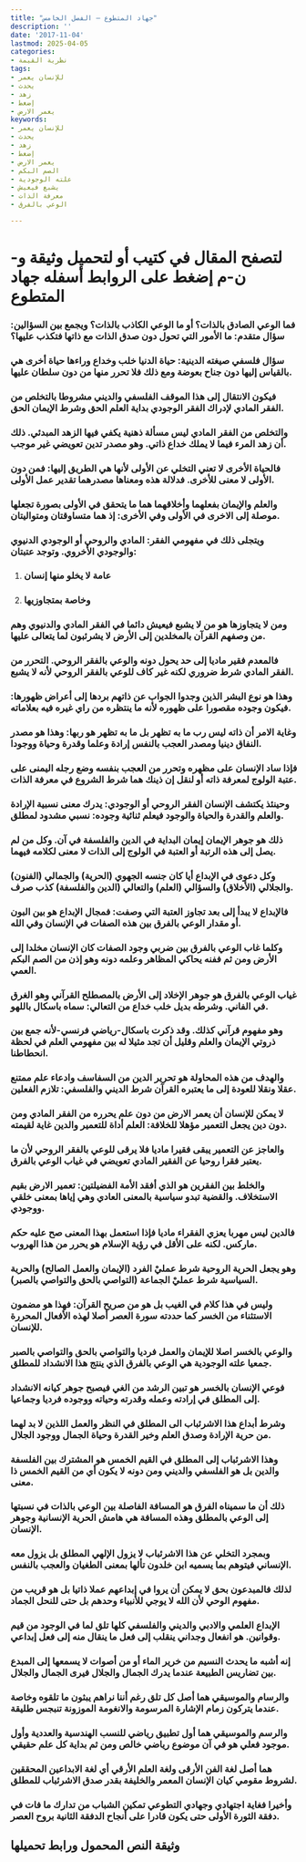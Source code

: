 ```yaml
---
title: "جهاد المتطوع – الفصل الخامس"
description: ''
date: '2017-11-04'
lastmod: 2025-04-05
categories:
- نظرية القيمة
tags:
- للإنسان يعمر
- يحدث
- زهد
- إضغط
- يعمر الارض
keywords:
- للإنسان يعمر
- يحدث
- زهد
- إضغط
- يعمر الارض
- الصم البكم
- علته الوجودية
- يشبع فيعيش
- معرفة الذات
- الوعي بالفرق

---
```

# **لتصفح المقال في كتيب أو لتحميل وثيقة و-ن-م إضغط على الروابط أسفله** **جهاد المتطوع**

### فما الوعي الصادق بالذات؟ أو ما الوعي الكاذب بالذات؟ ويجمع بين السؤالين: سؤال متقدم: ما الأمور التي تحول دون صدق الذات مع ذاتها فتكذب عليها؟

### سؤال فلسفي صيغته الدينية: حياة الدنيا خلب وخداع وراءها حياة أخرى هي بالقياس إليها دون جناح بعوضة ومع ذلك فلا تحرر منها من دون سلطان عليها.

### فيكون الانتقال إلى هذا الموقف الفلسفي والديني مشروطا بالتخلص من الفقر المادي لإدراك الفقر الوجودي بداية العلم الحق وشرط الإيمان الحق.

### والتخلص من الفقر المادي ليس مسألة ذهنية يكفي فيها الزهد المبدئي. ذلك أن زهد المرء فيما لا يملك خداع ذاتي. وهو مصدر تدين تعويضي غير موجب.

### فالحياة الأخرى لا تعني التخلي عن الأولى لأنها هي الطريق إليها: فمن دون الأولى لا معنى للأخرى. فدلالة هذه ومعناها مصدرهما تقدير عمل الأولى.

### والعلم والإيمان بفعلهما وأخلاقهما هما ما يتحقق في الأولى بصورة تجعلها موصلة إلى الاخرى في الأولى وفي الأخرى: إذ هما متساوقتان ومتواليتان.

### ويتجلى ذلك في مفهومي الفقر: المادي والروحي أو الوجودي الدنيوي والوجودي الأخروي. وتوجد عتبتان:

1. ### عامة لا يخلو منها إنسان
2. ### وخاصة بمتجاوزيها

### ومن لا يتجاوزها هو من لا يشبع فيعيش دائما في الفقر المادي والدنيوي وهم من وصفهم القرآن بالمخلدين إلى الأرض لا يشرئبون لما يتعالى عليها.

### فالمعدم فقير ماديا إلى حد يحول دونه والوعي بالفقر الروحي. التحرر من الفقر المادي شرط ضروري لكنه غير كاف للوعي بالفقر الروحي لأنه لا يشبع.

### وهذا هو نوع البشر الذين وجدوا الجواب عن ذاتهم بردها إلى أعراض ظهورها: فيكون وجوده مقصورا على ظهوره لأنه ما ينتظره من راي غيره فيه بعلاماته.

### وغاية الامر أن ذاته ليس رب ما به تظهر بل ما به تظهر هو ربها: وهذا هو مصدر النفاق دينيا ومصدر العجب بالنفس إرادة وعلما وقدرة وحياة ووجودا.

### فإذا ساد الإنسان على مظهره وتحرر من العجب بنفسه وضع رجله اليمنى على عتبة الولوج لمعرفة ذاته أو لنقل إن ذينك هما شرط الشروع في معرفة الذات.

### وحينئذ يكتشف الإنسان الفقر الروحي أو الوجودي: يدرك معنى نسبية الإرادة والعلم والقدرة والحياة والوجود فيعلم ثنائية وجوده: نسبي مشدود لمطلق.

### ذلك هو جوهر الإيمان إيمان البداية في الدين والفلسفة في آن. وكل من لم يصل إلى هذه الرتبة أو العتبة في الولوج إلى الذات لا معنى لكلامه فيهما.

### وكل دعوى في الإبداع أيا كان جنسه الجهوي (الحرية) والجمالي (الفنون) والجلالي (الأخلاق) والسؤالي (العلم) والتعالي (الدين والفلسفة) كذب صرف.

### فالإبداع لا يبدأ إلى بعد تجاوز العتبة التي وصفت: فمجال الإبداع هو بين البون أو مقدار الوعي بالفرق بين هذه الصفات في الإنسان وفي الله.

### وكلما غاب الوعي بالفرق بين ضربي وجود الصفات كان الإنسان مخلدا إلى الأرض ومن ثم ففنه يحاكي المظاهر وعلمه دونه وهو إذن من الصم البكم العمي.

### غياب الوعي بالفرق هو جوهر الإخلاد إلى الأرض بالمصطلح القرآني وهو الغرق في الفاني. وشرطه بديل خلب خداع من التعالي: سماه باسكال باللهو.

### وهو مفهوم قرآني كذلك. وقد ذكرت باسكال-رياضي فرنسي-لأنه جمع بين ذروتي الإيمان والعلم وقليل أن تجد مثيلا له بين مفهومي العلم في لحظة انحطاطنا.

### والهدف من هذه المحاولة هو تحرير الدين من السفاسف وادعاء علم ممتنع عقلا ونقلا للعودة إلى ما يعتبره القرآن شرط الديني والفلسفي: تلازم الفعلين.

### لا يمكن للإنسان أن يعمر الارض من دون علم يحرره من الفقر المادي ومن دون دين يجعل التعمير مؤهلا للخلافة: العلم أداة للتعمير والدين غاية لقيمته.

### والعاجز عن التعمير يبقى فقيرا ماديا فلا يرقى للوعي بالفقر الروحي لأن ما يعتبر فقرا روحيا عن الفقير المادي تعويضي في غياب الوعي بالفرق.

### والخلط بين الفقرين هو الذي أفقد الأمة الفضيلتين: تعمير الارض بقيم الاستخلاف. والقضية تبدو سياسية بالمعنى العادي وهي إياها بمعنى خلقي ووجودي.

### فالدين ليس مهربا يعزي الفقراء ماديا فإذا استعمل بهذا المعنى صح عليه حكم ماركس. لكنه على الأقل في رؤية الإسلام هو يحرر من هذا الهروب.

### وهو يجعل الحرية الروحية شرط عمليْ الفرد (الإيمان والعمل الصالح) والحرية السياسية شرط عمليْ الجماعة (التواصي بالحق والتواصي بالصبر).

### وليس في هذا كلام في الغيب بل هو من صريح القرآن: فهذا هو مضمون الاستثناء من الخسر كما حددته سورة العصر أصلا لهذه الأفعال المحررة للإنسان.

### والوعي بالخسر اصلا للإيمان والعمل فرديا والتواصي بالحق والتواصي بالصبر جمعيا علته الوجودية هي الوعي بالفرق الذي ينتج هذا الانشداد للمطلق.

### فوعي الإنسان بالخسر هو تبين الرشد من الغي فيصبح جوهر كيانه الانشداد إلى المطلق في إرادته وعمله وقدرته وحياته ووجوده فرديا وجماعيا.

### وشرط أبداع هذا الاشرئباب الى المطلق في النظر والعمل اللذين لا بد لهما من حرية الإرادة وصدق العلم وخير القدرة وحياة الجمال ووجود الجلال.

### وهذا الاشرئباب إلى المطلق في القيم الخمس هو المشترك بين الفلسفة والدين بل هو الفلسفي والديني ومن دونه لا يكون أي من القيم الخمس ذا معنى.

### ذلك أن ما سميناه الفرق هو المسافة الفاصلة بين الوعي بالذات في نسبتها إلى الوعي بالمطلق وهذه المسافة هي هامش الحرية الإنسانية وجوهر الإنسان.

### وبمجرد التخلي عن هذا الاشرئباب لا يزول الإلهي المطلق بل يزول معه الإنساني فيتوهم بما يسميه ابن خلدون تألها بمعنى الطغيان والعجب بالنفس.

### لذلك فالمبدعون بحق لا يمكن أن يروا في إبداعهم عملا ذاتيا بل هو قريب من مفهوم الوحي لأن الله لا يوجي للأنبياء وحدهم بل حتى للنحل الجماد.

### الإبداع العلمي والادبي والديني والفلسفي كلها تلق لما في الوجود من قيم وقوانين. هو انفعال وجداني ينقلب إلى فعل ما ينقال منه إلى فعل إبداعي.

### إنه أشبه ما يحدث النسيم من خرير الماء أو من أصوات لا يسمعها إلى المبدع بين تضاريس الطبيعة عندما يدرك الجمال والجلال فيرى الجمال والجلال.

### والرسام والموسيقي هما أصل كل تلق رغم أننا نراهم يبثون ما تلقوه وخاصة عندما يتركون زمام الإشارة المرسومة والانغومة الموزونة تنبجس طليقة.

### والرسم والموسيقي هما أول تطبيق رياضي للنسب الهندسية والعددية وأول موجود فعلي هو في آن موضوع رياضي خالص ومن ثم بداية كل علم حقيقي.

### هما أصل لغة الفن الأرقى ولغة العلم الأرقي أي لغة الابداعين المحققين لشروط مقومي كيان الإنسان المعمر والخليفة بقدر صدق الاشرئباب للمطلق.

### وأخيرا فغاية اجتهادي وجهادي التطوعي تمكين الشباب من تدارك ما فات في دفقة الثورة الأولى حتى يكون قادرا على أنجاح الدفقة الثانية بروح العصر.

## وثيقة النص المحمول ورابط تحميلها

###
